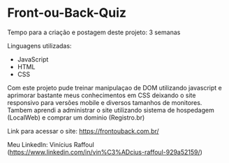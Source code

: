 # Front-ou-Back-Quiz

Tempo para a criação e postagem deste projeto: 3 semanas

Linguagens utilizadas:
- JavaScript
- HTML
- CSS

Com este projeto pude treinar manipulaçao de DOM utilizando javascript e aprimorar bastante meus conhecimentos em CSS deixando o site responsivo para versões mobile e diversos tamanhos de monitores. Tambem aprendi a administrar o site utilizando sistema de hospedagem (LocalWeb) e comprar um dominio (Registro.br)

Link para acessar o site: https://frontouback.com.br/

Meu LinkedIn: Vinícius Raffoul (https://www.linkedin.com/in/vin%C3%ADcius-raffoul-929a52159/)


